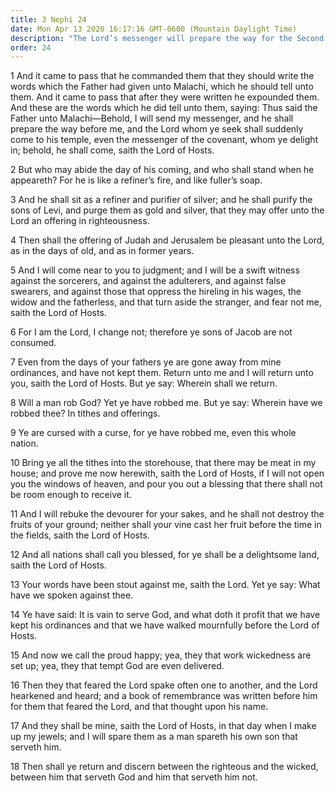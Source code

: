 ```yaml
---
title: 3 Nephi 24
date: Mon Apr 13 2020 16:17:16 GMT-0600 (Mountain Daylight Time)
description: "The Lord’s messenger will prepare the way for the Second Coming—Christ will sit in judgment—Israel is commanded to pay tithes and offerings—A book of remembrance is kept—Compare Malachi 3. About A.D. 34."
order: 24
---
```


1 And it came to pass that he commanded them that they should write the words which the Father had given unto Malachi, which he should tell unto them. And it came to pass that after they were written he expounded them. And these are the words which he did tell unto them, saying: Thus said the Father unto Malachi—Behold, I will send my messenger, and he shall prepare the way before me, and the Lord whom ye seek shall suddenly come to his temple, even the messenger of the covenant, whom ye delight in; behold, he shall come, saith the Lord of Hosts.

2 But who may abide the day of his coming, and who shall stand when he appeareth? For he is like a refiner’s fire, and like fuller’s soap.

3 And he shall sit as a refiner and purifier of silver; and he shall purify the sons of Levi, and purge them as gold and silver, that they may offer unto the Lord an offering in righteousness.

4 Then shall the offering of Judah and Jerusalem be pleasant unto the Lord, as in the days of old, and as in former years.

5 And I will come near to you to judgment; and I will be a swift witness against the sorcerers, and against the adulterers, and against false swearers, and against those that oppress the hireling in his wages, the widow and the fatherless, and that turn aside the stranger, and fear not me, saith the Lord of Hosts.

6 For I am the Lord, I change not; therefore ye sons of Jacob are not consumed.

7 Even from the days of your fathers ye are gone away from mine ordinances, and have not kept them. Return unto me and I will return unto you, saith the Lord of Hosts. But ye say: Wherein shall we return.

8 Will a man rob God? Yet ye have robbed me. But ye say: Wherein have we robbed thee? In tithes and offerings.

9 Ye are cursed with a curse, for ye have robbed me, even this whole nation.

10 Bring ye all the tithes into the storehouse, that there may be meat in my house; and prove me now herewith, saith the Lord of Hosts, if I will not open you the windows of heaven, and pour you out a blessing that there shall not be room enough to receive it.

11 And I will rebuke the devourer for your sakes, and he shall not destroy the fruits of your ground; neither shall your vine cast her fruit before the time in the fields, saith the Lord of Hosts.

12 And all nations shall call you blessed, for ye shall be a delightsome land, saith the Lord of Hosts.

13 Your words have been stout against me, saith the Lord. Yet ye say: What have we spoken against thee.

14 Ye have said: It is vain to serve God, and what doth it profit that we have kept his ordinances and that we have walked mournfully before the Lord of Hosts.

15 And now we call the proud happy; yea, they that work wickedness are set up; yea, they that tempt God are even delivered.

16 Then they that feared the Lord spake often one to another, and the Lord hearkened and heard; and a book of remembrance was written before him for them that feared the Lord, and that thought upon his name.

17 And they shall be mine, saith the Lord of Hosts, in that day when I make up my jewels; and I will spare them as a man spareth his own son that serveth him.

18 Then shall ye return and discern between the righteous and the wicked, between him that serveth God and him that serveth him not.
